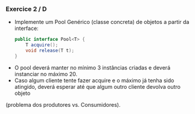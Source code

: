 ### Exercice 2 / D
- Implemente um Pool Genérico (classe concreta) de objetos a partir da interface:  
    ```java
    public interface Pool<T> { 
        T acquire(); 
        void release(T t); 
    }  
    ```
- O pool deverá manter no mínimo 3 instâncias criadas e deverá instanciar no
máximo 20. 
- Caso algum cliente tente fazer acquire e o máximo já tenha sido
atingido, deverá esperar até que algum outro cliente devolva outro objeto

(problema dos produtores vs. Consumidores).